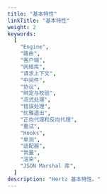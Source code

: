 ```yaml
---
title: "基本特性"
linkTitle: "基本特性"
weight: 2
keywords:
  [
    "Engine",
    "路由",
    "客户端",
    "网络库",
    "请求上下文",
    "中间件",
    "协议",
    "绑定与校验",
    "流式处理",
    "错误处理",
    "优雅退出",
    "正向代理和反向代理",
    "重试",
    "Hooks",
    "单测",
    "适配器",
    "常量",
    "渲染",
    "JSON Marshal 库",
  ]
description: "Hertz 基本特性。"
---
```

